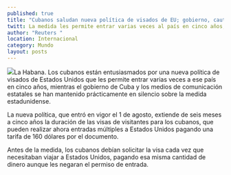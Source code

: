 ```yaml
---
published: true
title: "Cubanos saludan nueva política de visados de EU; gobierno, cauteloso"
twitt: La medida les permite entrar varias veces al país en cinco años; La Habana mantiene silencio
author: "Reuters "
location: Internacional
category: Mundo
layout: posts
---
```


![](http://i.imgur.com/6sunCGAm.jpg)La Habana. Los cubanos están entusiasmados por una nueva política de visados de Estados Unidos que les permite entrar varias veces a ese país en cinco años, mientras el gobierno de Cuba y los medios de comunicación estatales se han mantenido prácticamente en silencio sobre la medida estadunidense.

La nueva política, que entró en vigor el 1 de agosto, extiende de seis meses a cinco años la duración de las visas de visitantes para los cubanos, que pueden realizar ahora entradas múltiples a Estados Unidos pagando una tarifa de 160 dólares por el documento.

Antes de la medida, los cubanos debían solicitar la visa cada vez que necesitaban viajar a Estados Unidos, pagando esa misma cantidad de dinero aunque les negaran el permiso de entrada.
